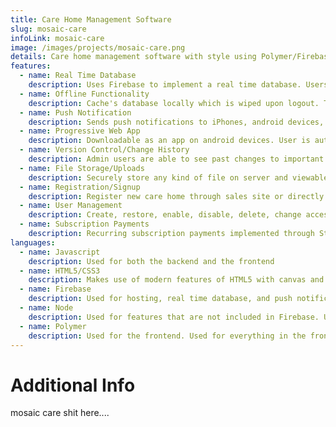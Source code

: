 ```yaml
---
title: Care Home Management Software
slug: mosaic-care
infoLink: mosaic-care
image: /images/projects/mosaic-care.png
details: Care home management software with style using Polymer/Firebase.
features:
  - name: Real Time Database
    description: Uses Firebase to implement a real time database. Users can see updates to service users records in real time as they are updated.
  - name: Offline Functionality
    description: Cache's database locally which is wiped upon logout. This enables the app to work offline or in spotty internet conditions quite well.
  - name: Push Notification
    description: Sends push notifications to iPhones, android devices, PC and Mac computers. Notifications show in the browser and or in notification areas for mobile devices.
  - name: Progressive Web App
    description: Downloadable as an app on android devices. User is automatically prompted to download after using. Complete with an app icon.
  - name: Version Control/Change History
    description: Admin users are able to see past changes to important records such as medication, as well as update/restore to previous state.
  - name: File Storage/Uploads
    description: Securely store any kind of file on server and viewable later.
  - name: Registration/Signup
    description: Register new care home through sales site or directly on app
  - name: User Management
    description: Create, restore, enable, disable, delete, change access rights for users
  - name: Subscription Payments
    description: Recurring subscription payments implemented through Stripe after free trial expires. Users restricted from non-trial mode after subscription non-payment or expiry.
languages:
  - name: Javascript
    description: Used for both the backend and the frontend
  - name: HTML5/CSS3
    description: Makes use of modern features of HTML5 with canvas and web components as a core feature.
  - name: Firebase
    description: Used for hosting, real time database, and push notifications
  - name: Node
    description: Used for features that are not included in Firebase. Used to integrate payment gateway, and manage push notifications from Firebase.
  - name: Polymer
    description: Used for the frontend. Used for everything in the frontend, including routing, ui, etc.
---
```


# Additional Info

mosaic care shit here....